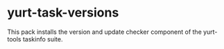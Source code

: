 # yurt-task-versions

This pack installs the version and update checker component of the
yurt-tools taskinfo suite.
